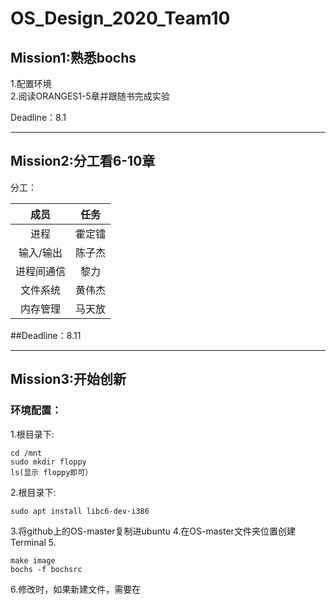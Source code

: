 # OS_Design_2020_Team10

## Mission1:熟悉bochs
1.配置环境  
2.阅读ORANGES1-5章并跟随书完成实验  

Deadline：8.1

---------

  

## Mission2:分工看6-10章

分工：  

|  成员   | 任务 |
|  :----:  | :----:  |
| 进程  | 霍定镭 |
| 输入/输出  | 陈子杰 |
| 进程间通信  | 黎力 |
| 文件系统  | 黄伟杰 |
| 内存管理  | 马天放 |

##Deadline：8.11


------

## Mission3:开始创新

### 环境配置：
1.根目录下:
```
cd /mnt
sudo mkdir floppy
ls(显示 floppy即可）
```
2.根目录下:
``` 
sudo apt install libc6-dev-i386
```
3.将github上的OS-master复制进ubuntu
4.在OS-master文件夹位置创建Terminal
5.
```
make image
bochs -f bochsrc
```

6.修改时，如果新建文件，需要在
